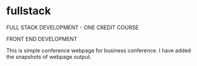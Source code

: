 # fullstack

FULL STACK DEVELOPMENT - ONE CREDIT COURSE

FRONT END DEVELOPMENT

This is simple conference webpage for business conference. I have added the snapshots of webpage output.
